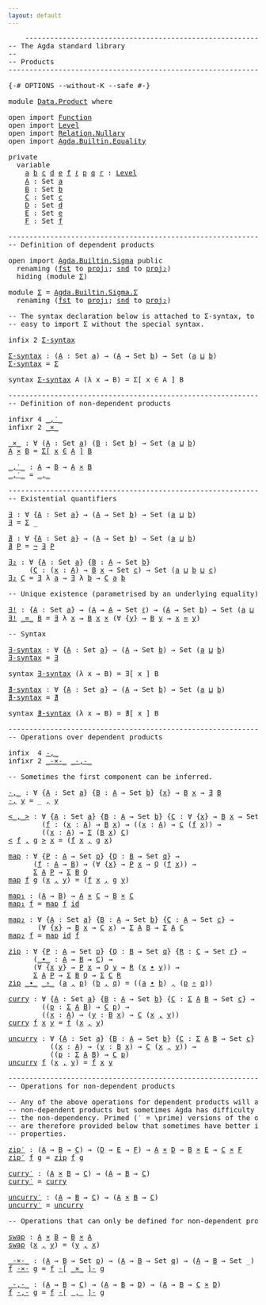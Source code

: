 ```yaml
---
layout: default
---
```


<pre class="Agda">
    <a id="1" class="Comment">------------------------------------------------------------------------</a>
<a id="74" class="Comment">-- The Agda standard library</a>
<a id="103" class="Comment">--</a>
<a id="106" class="Comment">-- Products</a>
<a id="118" class="Comment">------------------------------------------------------------------------</a>

<a id="192" class="Symbol">{-#</a> <a id="196" class="Keyword">OPTIONS</a> <a id="204" class="Pragma">--without-K</a> <a id="216" class="Pragma">--safe</a> <a id="223" class="Symbol">#-}</a>

<a id="228" class="Keyword">module</a> <a id="235" href="Data.Product.html" class="Module">Data.Product</a> <a id="248" class="Keyword">where</a>

<a id="255" class="Keyword">open</a> <a id="260" class="Keyword">import</a> <a id="267" href="Function.html" class="Module">Function</a>
<a id="276" class="Keyword">open</a> <a id="281" class="Keyword">import</a> <a id="288" href="Level.html" class="Module">Level</a>
<a id="294" class="Keyword">open</a> <a id="299" class="Keyword">import</a> <a id="306" href="Relation.Nullary.html" class="Module">Relation.Nullary</a>
<a id="323" class="Keyword">open</a> <a id="328" class="Keyword">import</a> <a id="335" href="Agda.Builtin.Equality.html" class="Module">Agda.Builtin.Equality</a>

<a id="358" class="Keyword">private</a>
  <a id="368" class="Keyword">variable</a>
    <a id="381" href="Data.Product.html#381" class="Generalizable">a</a> <a id="383" href="Data.Product.html#383" class="Generalizable">b</a> <a id="385" href="Data.Product.html#385" class="Generalizable">c</a> <a id="387" href="Data.Product.html#387" class="Generalizable">d</a> <a id="389" href="Data.Product.html#389" class="Generalizable">e</a> <a id="391" href="Data.Product.html#391" class="Generalizable">f</a> <a id="393" href="Data.Product.html#393" class="Generalizable">ℓ</a> <a id="395" href="Data.Product.html#395" class="Generalizable">p</a> <a id="397" href="Data.Product.html#397" class="Generalizable">q</a> <a id="399" href="Data.Product.html#399" class="Generalizable">r</a> <a id="401" class="Symbol">:</a> <a id="403" href="Agda.Primitive.html#423" class="Postulate">Level</a>
    <a id="413" href="Data.Product.html#413" class="Generalizable">A</a> <a id="415" class="Symbol">:</a> <a id="417" class="PrimitiveType">Set</a> <a id="421" href="Data.Product.html#381" class="Generalizable">a</a>
    <a id="427" href="Data.Product.html#427" class="Generalizable">B</a> <a id="429" class="Symbol">:</a> <a id="431" class="PrimitiveType">Set</a> <a id="435" href="Data.Product.html#383" class="Generalizable">b</a>
    <a id="441" href="Data.Product.html#441" class="Generalizable">C</a> <a id="443" class="Symbol">:</a> <a id="445" class="PrimitiveType">Set</a> <a id="449" href="Data.Product.html#385" class="Generalizable">c</a>
    <a id="455" href="Data.Product.html#455" class="Generalizable">D</a> <a id="457" class="Symbol">:</a> <a id="459" class="PrimitiveType">Set</a> <a id="463" href="Data.Product.html#387" class="Generalizable">d</a>
    <a id="469" href="Data.Product.html#469" class="Generalizable">E</a> <a id="471" class="Symbol">:</a> <a id="473" class="PrimitiveType">Set</a> <a id="477" href="Data.Product.html#389" class="Generalizable">e</a>
    <a id="483" href="Data.Product.html#483" class="Generalizable">F</a> <a id="485" class="Symbol">:</a> <a id="487" class="PrimitiveType">Set</a> <a id="491" href="Data.Product.html#391" class="Generalizable">f</a>

<a id="494" class="Comment">------------------------------------------------------------------------</a>
<a id="567" class="Comment">-- Definition of dependent products</a>

<a id="604" class="Keyword">open</a> <a id="609" class="Keyword">import</a> <a id="616" href="Agda.Builtin.Sigma.html" class="Module">Agda.Builtin.Sigma</a> <a id="635" class="Keyword">public</a>
  <a id="644" class="Keyword">renaming</a> <a id="653" class="Symbol">(</a><a id="654" href="Agda.Builtin.Sigma.html#252" class="Field">fst</a> <a id="658" class="Symbol">to</a> <a id="Sigma.Σ.fst"></a><a id="661" href="Data.Product.html#661" class="Field">proj₁</a><a id="666" class="Symbol">;</a> <a id="668" href="Agda.Builtin.Sigma.html#264" class="Field">snd</a> <a id="672" class="Symbol">to</a> <a id="Sigma.Σ.snd"></a><a id="675" href="Data.Product.html#675" class="Field">proj₂</a><a id="680" class="Symbol">)</a>
  <a id="684" class="Keyword">hiding</a> <a id="691" class="Symbol">(</a><a id="692" class="Keyword">module</a> <a id="699" href="Agda.Builtin.Sigma.html#166" class="Module">Σ</a><a id="700" class="Symbol">)</a>

<a id="703" class="Keyword">module</a> <a id="Σ"></a><a id="710" href="Data.Product.html#710" class="Module">Σ</a> <a id="712" class="Symbol">=</a> <a id="714" href="Agda.Builtin.Sigma.html#166" class="Module">Agda.Builtin.Sigma.Σ</a>
  <a id="737" class="Keyword">renaming</a> <a id="746" class="Symbol">(</a><a id="747" href="Agda.Builtin.Sigma.html#252" class="Field">fst</a> <a id="751" class="Symbol">to</a> <a id="Sigma.Σ.fst"></a><a id="754" href="Data.Product.html#754" class="Field">proj₁</a><a id="759" class="Symbol">;</a> <a id="761" href="Agda.Builtin.Sigma.html#264" class="Field">snd</a> <a id="765" class="Symbol">to</a> <a id="Sigma.Σ.snd"></a><a id="768" href="Data.Product.html#768" class="Field">proj₂</a><a id="773" class="Symbol">)</a>

<a id="776" class="Comment">-- The syntax declaration below is attached to Σ-syntax, to make it</a>
<a id="844" class="Comment">-- easy to import Σ without the special syntax.</a>

<a id="893" class="Keyword">infix</a> <a id="899" class="Number">2</a> <a id="901" href="Data.Product.html#911" class="Function">Σ-syntax</a>

<a id="Σ-syntax"></a><a id="911" href="Data.Product.html#911" class="Function">Σ-syntax</a> <a id="920" class="Symbol">:</a> <a id="922" class="Symbol">(</a><a id="923" href="Data.Product.html#923" class="Bound">A</a> <a id="925" class="Symbol">:</a> <a id="927" class="PrimitiveType">Set</a> <a id="931" href="Data.Product.html#381" class="Generalizable">a</a><a id="932" class="Symbol">)</a> <a id="934" class="Symbol">→</a> <a id="936" class="Symbol">(</a><a id="937" href="Data.Product.html#923" class="Bound">A</a> <a id="939" class="Symbol">→</a> <a id="941" class="PrimitiveType">Set</a> <a id="945" href="Data.Product.html#383" class="Generalizable">b</a><a id="946" class="Symbol">)</a> <a id="948" class="Symbol">→</a> <a id="950" class="PrimitiveType">Set</a> <a id="954" class="Symbol">(</a><a id="955" href="Data.Product.html#381" class="Generalizable">a</a> <a id="957" href="Agda.Primitive.html#636" class="Primitive Operator">⊔</a> <a id="959" href="Data.Product.html#383" class="Generalizable">b</a><a id="960" class="Symbol">)</a>
<a id="962" href="Data.Product.html#911" class="Function">Σ-syntax</a> <a id="971" class="Symbol">=</a> <a id="973" href="Agda.Builtin.Sigma.html#166" class="Record">Σ</a>

<a id="976" class="Keyword">syntax</a> <a id="983" href="Data.Product.html#911" class="Function">Σ-syntax</a> <a id="992" class="Bound">A</a> <a id="994" class="Symbol">(λ</a> <a id="997" class="Bound">x</a> <a id="999" class="Symbol">→</a> <a id="1001" class="Bound">B</a><a id="1002" class="Symbol">)</a> <a id="1004" class="Symbol">=</a> <a id="1006" class="Function">Σ[</a> <a id="1009" class="Bound">x</a> <a id="1011" class="Function">∈</a> <a id="1013" class="Bound">A</a> <a id="1015" class="Function">]</a> <a id="1017" class="Bound">B</a>

<a id="1020" class="Comment">------------------------------------------------------------------------</a>
<a id="1093" class="Comment">-- Definition of non-dependent products</a>

<a id="1134" class="Keyword">infixr</a> <a id="1141" class="Number">4</a> <a id="1143" href="Data.Product.html#1230" class="Function Operator">_,′_</a>
<a id="1148" class="Keyword">infixr</a> <a id="1155" class="Number">2</a> <a id="1157" href="Data.Product.html#1162" class="Function Operator">_×_</a>

<a id="_×_"></a><a id="1162" href="Data.Product.html#1162" class="Function Operator">_×_</a> <a id="1166" class="Symbol">:</a> <a id="1168" class="Symbol">∀</a> <a id="1170" class="Symbol">(</a><a id="1171" href="Data.Product.html#1171" class="Bound">A</a> <a id="1173" class="Symbol">:</a> <a id="1175" class="PrimitiveType">Set</a> <a id="1179" href="Data.Product.html#381" class="Generalizable">a</a><a id="1180" class="Symbol">)</a> <a id="1182" class="Symbol">(</a><a id="1183" href="Data.Product.html#1183" class="Bound">B</a> <a id="1185" class="Symbol">:</a> <a id="1187" class="PrimitiveType">Set</a> <a id="1191" href="Data.Product.html#383" class="Generalizable">b</a><a id="1192" class="Symbol">)</a> <a id="1194" class="Symbol">→</a> <a id="1196" class="PrimitiveType">Set</a> <a id="1200" class="Symbol">(</a><a id="1201" href="Data.Product.html#381" class="Generalizable">a</a> <a id="1203" href="Agda.Primitive.html#636" class="Primitive Operator">⊔</a> <a id="1205" href="Data.Product.html#383" class="Generalizable">b</a><a id="1206" class="Symbol">)</a>
<a id="1208" href="Data.Product.html#1208" class="Bound">A</a> <a id="1210" href="Data.Product.html#1162" class="Function Operator">×</a> <a id="1212" href="Data.Product.html#1212" class="Bound">B</a> <a id="1214" class="Symbol">=</a> <a id="1216" href="Data.Product.html#911" class="Function">Σ[</a> <a id="1219" href="Data.Product.html#1219" class="Bound">x</a> <a id="1221" href="Data.Product.html#911" class="Function">∈</a> <a id="1223" href="Data.Product.html#1208" class="Bound">A</a> <a id="1225" href="Data.Product.html#911" class="Function">]</a> <a id="1227" href="Data.Product.html#1212" class="Bound">B</a>

<a id="_,′_"></a><a id="1230" href="Data.Product.html#1230" class="Function Operator">_,′_</a> <a id="1235" class="Symbol">:</a> <a id="1237" href="Data.Product.html#413" class="Generalizable">A</a> <a id="1239" class="Symbol">→</a> <a id="1241" href="Data.Product.html#427" class="Generalizable">B</a> <a id="1243" class="Symbol">→</a> <a id="1245" href="Data.Product.html#413" class="Generalizable">A</a> <a id="1247" href="Data.Product.html#1162" class="Function Operator">×</a> <a id="1249" href="Data.Product.html#427" class="Generalizable">B</a>
<a id="1251" href="Data.Product.html#1230" class="Function Operator">_,′_</a> <a id="1256" class="Symbol">=</a> <a id="1258" href="Agda.Builtin.Sigma.html#236" class="InductiveConstructor Operator">_,_</a>

<a id="1263" class="Comment">------------------------------------------------------------------------</a>
<a id="1336" class="Comment">-- Existential quantifiers</a>

<a id="∃"></a><a id="1364" href="Data.Product.html#1364" class="Function">∃</a> <a id="1366" class="Symbol">:</a> <a id="1368" class="Symbol">∀</a> <a id="1370" class="Symbol">{</a><a id="1371" href="Data.Product.html#1371" class="Bound">A</a> <a id="1373" class="Symbol">:</a> <a id="1375" class="PrimitiveType">Set</a> <a id="1379" href="Data.Product.html#381" class="Generalizable">a</a><a id="1380" class="Symbol">}</a> <a id="1382" class="Symbol">→</a> <a id="1384" class="Symbol">(</a><a id="1385" href="Data.Product.html#1371" class="Bound">A</a> <a id="1387" class="Symbol">→</a> <a id="1389" class="PrimitiveType">Set</a> <a id="1393" href="Data.Product.html#383" class="Generalizable">b</a><a id="1394" class="Symbol">)</a> <a id="1396" class="Symbol">→</a> <a id="1398" class="PrimitiveType">Set</a> <a id="1402" class="Symbol">(</a><a id="1403" href="Data.Product.html#381" class="Generalizable">a</a> <a id="1405" href="Agda.Primitive.html#636" class="Primitive Operator">⊔</a> <a id="1407" href="Data.Product.html#383" class="Generalizable">b</a><a id="1408" class="Symbol">)</a>
<a id="1410" href="Data.Product.html#1364" class="Function">∃</a> <a id="1412" class="Symbol">=</a> <a id="1414" href="Agda.Builtin.Sigma.html#166" class="Record">Σ</a> <a id="1416" class="Symbol">_</a>

<a id="∄"></a><a id="1419" href="Data.Product.html#1419" class="Function">∄</a> <a id="1421" class="Symbol">:</a> <a id="1423" class="Symbol">∀</a> <a id="1425" class="Symbol">{</a><a id="1426" href="Data.Product.html#1426" class="Bound">A</a> <a id="1428" class="Symbol">:</a> <a id="1430" class="PrimitiveType">Set</a> <a id="1434" href="Data.Product.html#381" class="Generalizable">a</a><a id="1435" class="Symbol">}</a> <a id="1437" class="Symbol">→</a> <a id="1439" class="Symbol">(</a><a id="1440" href="Data.Product.html#1426" class="Bound">A</a> <a id="1442" class="Symbol">→</a> <a id="1444" class="PrimitiveType">Set</a> <a id="1448" href="Data.Product.html#383" class="Generalizable">b</a><a id="1449" class="Symbol">)</a> <a id="1451" class="Symbol">→</a> <a id="1453" class="PrimitiveType">Set</a> <a id="1457" class="Symbol">(</a><a id="1458" href="Data.Product.html#381" class="Generalizable">a</a> <a id="1460" href="Agda.Primitive.html#636" class="Primitive Operator">⊔</a> <a id="1462" href="Data.Product.html#383" class="Generalizable">b</a><a id="1463" class="Symbol">)</a>
<a id="1465" href="Data.Product.html#1419" class="Function">∄</a> <a id="1467" href="Data.Product.html#1467" class="Bound">P</a> <a id="1469" class="Symbol">=</a> <a id="1471" href="Relation.Nullary.html#535" class="Function Operator">¬</a> <a id="1473" href="Data.Product.html#1364" class="Function">∃</a> <a id="1475" href="Data.Product.html#1467" class="Bound">P</a>

<a id="∃₂"></a><a id="1478" href="Data.Product.html#1478" class="Function">∃₂</a> <a id="1481" class="Symbol">:</a> <a id="1483" class="Symbol">∀</a> <a id="1485" class="Symbol">{</a><a id="1486" href="Data.Product.html#1486" class="Bound">A</a> <a id="1488" class="Symbol">:</a> <a id="1490" class="PrimitiveType">Set</a> <a id="1494" href="Data.Product.html#381" class="Generalizable">a</a><a id="1495" class="Symbol">}</a> <a id="1497" class="Symbol">{</a><a id="1498" href="Data.Product.html#1498" class="Bound">B</a> <a id="1500" class="Symbol">:</a> <a id="1502" href="Data.Product.html#1486" class="Bound">A</a> <a id="1504" class="Symbol">→</a> <a id="1506" class="PrimitiveType">Set</a> <a id="1510" href="Data.Product.html#383" class="Generalizable">b</a><a id="1511" class="Symbol">}</a>
     <a id="1518" class="Symbol">(</a><a id="1519" href="Data.Product.html#1519" class="Bound">C</a> <a id="1521" class="Symbol">:</a> <a id="1523" class="Symbol">(</a><a id="1524" href="Data.Product.html#1524" class="Bound">x</a> <a id="1526" class="Symbol">:</a> <a id="1528" href="Data.Product.html#1486" class="Bound">A</a><a id="1529" class="Symbol">)</a> <a id="1531" class="Symbol">→</a> <a id="1533" href="Data.Product.html#1498" class="Bound">B</a> <a id="1535" href="Data.Product.html#1524" class="Bound">x</a> <a id="1537" class="Symbol">→</a> <a id="1539" class="PrimitiveType">Set</a> <a id="1543" href="Data.Product.html#385" class="Generalizable">c</a><a id="1544" class="Symbol">)</a> <a id="1546" class="Symbol">→</a> <a id="1548" class="PrimitiveType">Set</a> <a id="1552" class="Symbol">(</a><a id="1553" href="Data.Product.html#381" class="Generalizable">a</a> <a id="1555" href="Agda.Primitive.html#636" class="Primitive Operator">⊔</a> <a id="1557" href="Data.Product.html#383" class="Generalizable">b</a> <a id="1559" href="Agda.Primitive.html#636" class="Primitive Operator">⊔</a> <a id="1561" href="Data.Product.html#385" class="Generalizable">c</a><a id="1562" class="Symbol">)</a>
<a id="1564" href="Data.Product.html#1478" class="Function">∃₂</a> <a id="1567" href="Data.Product.html#1567" class="Bound">C</a> <a id="1569" class="Symbol">=</a> <a id="1571" href="Data.Product.html#1364" class="Function">∃</a> <a id="1573" class="Symbol">λ</a> <a id="1575" href="Data.Product.html#1575" class="Bound">a</a> <a id="1577" class="Symbol">→</a> <a id="1579" href="Data.Product.html#1364" class="Function">∃</a> <a id="1581" class="Symbol">λ</a> <a id="1583" href="Data.Product.html#1583" class="Bound">b</a> <a id="1585" class="Symbol">→</a> <a id="1587" href="Data.Product.html#1567" class="Bound">C</a> <a id="1589" href="Data.Product.html#1575" class="Bound">a</a> <a id="1591" href="Data.Product.html#1583" class="Bound">b</a>

<a id="1594" class="Comment">-- Unique existence (parametrised by an underlying equality).</a>

<a id="∃!"></a><a id="1657" href="Data.Product.html#1657" class="Function">∃!</a> <a id="1660" class="Symbol">:</a> <a id="1662" class="Symbol">{</a><a id="1663" href="Data.Product.html#1663" class="Bound">A</a> <a id="1665" class="Symbol">:</a> <a id="1667" class="PrimitiveType">Set</a> <a id="1671" href="Data.Product.html#381" class="Generalizable">a</a><a id="1672" class="Symbol">}</a> <a id="1674" class="Symbol">→</a> <a id="1676" class="Symbol">(</a><a id="1677" href="Data.Product.html#1663" class="Bound">A</a> <a id="1679" class="Symbol">→</a> <a id="1681" href="Data.Product.html#1663" class="Bound">A</a> <a id="1683" class="Symbol">→</a> <a id="1685" class="PrimitiveType">Set</a> <a id="1689" href="Data.Product.html#393" class="Generalizable">ℓ</a><a id="1690" class="Symbol">)</a> <a id="1692" class="Symbol">→</a> <a id="1694" class="Symbol">(</a><a id="1695" href="Data.Product.html#1663" class="Bound">A</a> <a id="1697" class="Symbol">→</a> <a id="1699" class="PrimitiveType">Set</a> <a id="1703" href="Data.Product.html#383" class="Generalizable">b</a><a id="1704" class="Symbol">)</a> <a id="1706" class="Symbol">→</a> <a id="1708" class="PrimitiveType">Set</a> <a id="1712" class="Symbol">(</a><a id="1713" href="Data.Product.html#381" class="Generalizable">a</a> <a id="1715" href="Agda.Primitive.html#636" class="Primitive Operator">⊔</a> <a id="1717" href="Data.Product.html#383" class="Generalizable">b</a> <a id="1719" href="Agda.Primitive.html#636" class="Primitive Operator">⊔</a> <a id="1721" href="Data.Product.html#393" class="Generalizable">ℓ</a><a id="1722" class="Symbol">)</a>
<a id="1724" href="Data.Product.html#1657" class="Function">∃!</a> <a id="1727" href="Data.Product.html#1727" class="Bound Operator">_≈_</a> <a id="1731" href="Data.Product.html#1731" class="Bound">B</a> <a id="1733" class="Symbol">=</a> <a id="1735" href="Data.Product.html#1364" class="Function">∃</a> <a id="1737" class="Symbol">λ</a> <a id="1739" href="Data.Product.html#1739" class="Bound">x</a> <a id="1741" class="Symbol">→</a> <a id="1743" href="Data.Product.html#1731" class="Bound">B</a> <a id="1745" href="Data.Product.html#1739" class="Bound">x</a> <a id="1747" href="Data.Product.html#1162" class="Function Operator">×</a> <a id="1749" class="Symbol">(∀</a> <a id="1752" class="Symbol">{</a><a id="1753" href="Data.Product.html#1753" class="Bound">y</a><a id="1754" class="Symbol">}</a> <a id="1756" class="Symbol">→</a> <a id="1758" href="Data.Product.html#1731" class="Bound">B</a> <a id="1760" href="Data.Product.html#1753" class="Bound">y</a> <a id="1762" class="Symbol">→</a> <a id="1764" href="Data.Product.html#1739" class="Bound">x</a> <a id="1766" href="Data.Product.html#1727" class="Bound Operator">≈</a> <a id="1768" href="Data.Product.html#1753" class="Bound">y</a><a id="1769" class="Symbol">)</a>

<a id="1772" class="Comment">-- Syntax</a>

<a id="∃-syntax"></a><a id="1783" href="Data.Product.html#1783" class="Function">∃-syntax</a> <a id="1792" class="Symbol">:</a> <a id="1794" class="Symbol">∀</a> <a id="1796" class="Symbol">{</a><a id="1797" href="Data.Product.html#1797" class="Bound">A</a> <a id="1799" class="Symbol">:</a> <a id="1801" class="PrimitiveType">Set</a> <a id="1805" href="Data.Product.html#381" class="Generalizable">a</a><a id="1806" class="Symbol">}</a> <a id="1808" class="Symbol">→</a> <a id="1810" class="Symbol">(</a><a id="1811" href="Data.Product.html#1797" class="Bound">A</a> <a id="1813" class="Symbol">→</a> <a id="1815" class="PrimitiveType">Set</a> <a id="1819" href="Data.Product.html#383" class="Generalizable">b</a><a id="1820" class="Symbol">)</a> <a id="1822" class="Symbol">→</a> <a id="1824" class="PrimitiveType">Set</a> <a id="1828" class="Symbol">(</a><a id="1829" href="Data.Product.html#381" class="Generalizable">a</a> <a id="1831" href="Agda.Primitive.html#636" class="Primitive Operator">⊔</a> <a id="1833" href="Data.Product.html#383" class="Generalizable">b</a><a id="1834" class="Symbol">)</a>
<a id="1836" href="Data.Product.html#1783" class="Function">∃-syntax</a> <a id="1845" class="Symbol">=</a> <a id="1847" href="Data.Product.html#1364" class="Function">∃</a>

<a id="1850" class="Keyword">syntax</a> <a id="1857" href="Data.Product.html#1783" class="Function">∃-syntax</a> <a id="1866" class="Symbol">(λ</a> <a id="1869" class="Bound">x</a> <a id="1871" class="Symbol">→</a> <a id="1873" class="Bound">B</a><a id="1874" class="Symbol">)</a> <a id="1876" class="Symbol">=</a> <a id="1878" class="Function">∃[</a> <a id="1881" class="Bound">x</a> <a id="1883" class="Function">]</a> <a id="1885" class="Bound">B</a>

<a id="∄-syntax"></a><a id="1888" href="Data.Product.html#1888" class="Function">∄-syntax</a> <a id="1897" class="Symbol">:</a> <a id="1899" class="Symbol">∀</a> <a id="1901" class="Symbol">{</a><a id="1902" href="Data.Product.html#1902" class="Bound">A</a> <a id="1904" class="Symbol">:</a> <a id="1906" class="PrimitiveType">Set</a> <a id="1910" href="Data.Product.html#381" class="Generalizable">a</a><a id="1911" class="Symbol">}</a> <a id="1913" class="Symbol">→</a> <a id="1915" class="Symbol">(</a><a id="1916" href="Data.Product.html#1902" class="Bound">A</a> <a id="1918" class="Symbol">→</a> <a id="1920" class="PrimitiveType">Set</a> <a id="1924" href="Data.Product.html#383" class="Generalizable">b</a><a id="1925" class="Symbol">)</a> <a id="1927" class="Symbol">→</a> <a id="1929" class="PrimitiveType">Set</a> <a id="1933" class="Symbol">(</a><a id="1934" href="Data.Product.html#381" class="Generalizable">a</a> <a id="1936" href="Agda.Primitive.html#636" class="Primitive Operator">⊔</a> <a id="1938" href="Data.Product.html#383" class="Generalizable">b</a><a id="1939" class="Symbol">)</a>
<a id="1941" href="Data.Product.html#1888" class="Function">∄-syntax</a> <a id="1950" class="Symbol">=</a> <a id="1952" href="Data.Product.html#1419" class="Function">∄</a>

<a id="1955" class="Keyword">syntax</a> <a id="1962" href="Data.Product.html#1888" class="Function">∄-syntax</a> <a id="1971" class="Symbol">(λ</a> <a id="1974" class="Bound">x</a> <a id="1976" class="Symbol">→</a> <a id="1978" class="Bound">B</a><a id="1979" class="Symbol">)</a> <a id="1981" class="Symbol">=</a> <a id="1983" class="Function">∄[</a> <a id="1986" class="Bound">x</a> <a id="1988" class="Function">]</a> <a id="1990" class="Bound">B</a>

<a id="1993" class="Comment">------------------------------------------------------------------------</a>
<a id="2066" class="Comment">-- Operations over dependent products</a>

<a id="2105" class="Keyword">infix</a>  <a id="2112" class="Number">4</a> <a id="2114" href="Data.Product.html#2191" class="Function Operator">-,_</a>
<a id="2118" class="Keyword">infixr</a> <a id="2125" class="Number">2</a> <a id="2127" href="Data.Product.html#3973" class="Function Operator">_-×-_</a> <a id="2133" href="Data.Product.html#4058" class="Function Operator">_-,-_</a>

<a id="2140" class="Comment">-- Sometimes the first component can be inferred.</a>

<a id="-,_"></a><a id="2191" href="Data.Product.html#2191" class="Function Operator">-,_</a> <a id="2195" class="Symbol">:</a> <a id="2197" class="Symbol">∀</a> <a id="2199" class="Symbol">{</a><a id="2200" href="Data.Product.html#2200" class="Bound">A</a> <a id="2202" class="Symbol">:</a> <a id="2204" class="PrimitiveType">Set</a> <a id="2208" href="Data.Product.html#381" class="Generalizable">a</a><a id="2209" class="Symbol">}</a> <a id="2211" class="Symbol">{</a><a id="2212" href="Data.Product.html#2212" class="Bound">B</a> <a id="2214" class="Symbol">:</a> <a id="2216" href="Data.Product.html#2200" class="Bound">A</a> <a id="2218" class="Symbol">→</a> <a id="2220" class="PrimitiveType">Set</a> <a id="2224" href="Data.Product.html#383" class="Generalizable">b</a><a id="2225" class="Symbol">}</a> <a id="2227" class="Symbol">{</a><a id="2228" href="Data.Product.html#2228" class="Bound">x</a><a id="2229" class="Symbol">}</a> <a id="2231" class="Symbol">→</a> <a id="2233" href="Data.Product.html#2212" class="Bound">B</a> <a id="2235" href="Data.Product.html#2228" class="Bound">x</a> <a id="2237" class="Symbol">→</a> <a id="2239" href="Data.Product.html#1364" class="Function">∃</a> <a id="2241" href="Data.Product.html#2212" class="Bound">B</a>
<a id="2243" href="Data.Product.html#2191" class="Function Operator">-,</a> <a id="2246" href="Data.Product.html#2246" class="Bound">y</a> <a id="2248" class="Symbol">=</a> <a id="2250" class="Symbol">_</a> <a id="2252" href="Agda.Builtin.Sigma.html#236" class="InductiveConstructor Operator">,</a> <a id="2254" href="Data.Product.html#2246" class="Bound">y</a>

<a id="&lt;_,_&gt;"></a><a id="2257" href="Data.Product.html#2257" class="Function Operator">&lt;_,_&gt;</a> <a id="2263" class="Symbol">:</a> <a id="2265" class="Symbol">∀</a> <a id="2267" class="Symbol">{</a><a id="2268" href="Data.Product.html#2268" class="Bound">A</a> <a id="2270" class="Symbol">:</a> <a id="2272" class="PrimitiveType">Set</a> <a id="2276" href="Data.Product.html#381" class="Generalizable">a</a><a id="2277" class="Symbol">}</a> <a id="2279" class="Symbol">{</a><a id="2280" href="Data.Product.html#2280" class="Bound">B</a> <a id="2282" class="Symbol">:</a> <a id="2284" href="Data.Product.html#2268" class="Bound">A</a> <a id="2286" class="Symbol">→</a> <a id="2288" class="PrimitiveType">Set</a> <a id="2292" href="Data.Product.html#383" class="Generalizable">b</a><a id="2293" class="Symbol">}</a> <a id="2295" class="Symbol">{</a><a id="2296" href="Data.Product.html#2296" class="Bound">C</a> <a id="2298" class="Symbol">:</a> <a id="2300" class="Symbol">∀</a> <a id="2302" class="Symbol">{</a><a id="2303" href="Data.Product.html#2303" class="Bound">x</a><a id="2304" class="Symbol">}</a> <a id="2306" class="Symbol">→</a> <a id="2308" href="Data.Product.html#2280" class="Bound">B</a> <a id="2310" href="Data.Product.html#2303" class="Bound">x</a> <a id="2312" class="Symbol">→</a> <a id="2314" class="PrimitiveType">Set</a> <a id="2318" href="Data.Product.html#385" class="Generalizable">c</a><a id="2319" class="Symbol">}</a>
        <a id="2329" class="Symbol">(</a><a id="2330" href="Data.Product.html#2330" class="Bound">f</a> <a id="2332" class="Symbol">:</a> <a id="2334" class="Symbol">(</a><a id="2335" href="Data.Product.html#2335" class="Bound">x</a> <a id="2337" class="Symbol">:</a> <a id="2339" href="Data.Product.html#2268" class="Bound">A</a><a id="2340" class="Symbol">)</a> <a id="2342" class="Symbol">→</a> <a id="2344" href="Data.Product.html#2280" class="Bound">B</a> <a id="2346" href="Data.Product.html#2335" class="Bound">x</a><a id="2347" class="Symbol">)</a> <a id="2349" class="Symbol">→</a> <a id="2351" class="Symbol">((</a><a id="2353" href="Data.Product.html#2353" class="Bound">x</a> <a id="2355" class="Symbol">:</a> <a id="2357" href="Data.Product.html#2268" class="Bound">A</a><a id="2358" class="Symbol">)</a> <a id="2360" class="Symbol">→</a> <a id="2362" href="Data.Product.html#2296" class="Bound">C</a> <a id="2364" class="Symbol">(</a><a id="2365" href="Data.Product.html#2330" class="Bound">f</a> <a id="2367" href="Data.Product.html#2353" class="Bound">x</a><a id="2368" class="Symbol">))</a> <a id="2371" class="Symbol">→</a>
        <a id="2381" class="Symbol">((</a><a id="2383" href="Data.Product.html#2383" class="Bound">x</a> <a id="2385" class="Symbol">:</a> <a id="2387" href="Data.Product.html#2268" class="Bound">A</a><a id="2388" class="Symbol">)</a> <a id="2390" class="Symbol">→</a> <a id="2392" href="Agda.Builtin.Sigma.html#166" class="Record">Σ</a> <a id="2394" class="Symbol">(</a><a id="2395" href="Data.Product.html#2280" class="Bound">B</a> <a id="2397" href="Data.Product.html#2383" class="Bound">x</a><a id="2398" class="Symbol">)</a> <a id="2400" href="Data.Product.html#2296" class="Bound">C</a><a id="2401" class="Symbol">)</a>
<a id="2403" href="Data.Product.html#2257" class="Function Operator">&lt;</a> <a id="2405" href="Data.Product.html#2405" class="Bound">f</a> <a id="2407" href="Data.Product.html#2257" class="Function Operator">,</a> <a id="2409" href="Data.Product.html#2409" class="Bound">g</a> <a id="2411" href="Data.Product.html#2257" class="Function Operator">&gt;</a> <a id="2413" href="Data.Product.html#2413" class="Bound">x</a> <a id="2415" class="Symbol">=</a> <a id="2417" class="Symbol">(</a><a id="2418" href="Data.Product.html#2405" class="Bound">f</a> <a id="2420" href="Data.Product.html#2413" class="Bound">x</a> <a id="2422" href="Agda.Builtin.Sigma.html#236" class="InductiveConstructor Operator">,</a> <a id="2424" href="Data.Product.html#2409" class="Bound">g</a> <a id="2426" href="Data.Product.html#2413" class="Bound">x</a><a id="2427" class="Symbol">)</a>

<a id="map"></a><a id="2430" href="Data.Product.html#2430" class="Function">map</a> <a id="2434" class="Symbol">:</a> <a id="2436" class="Symbol">∀</a> <a id="2438" class="Symbol">{</a><a id="2439" href="Data.Product.html#2439" class="Bound">P</a> <a id="2441" class="Symbol">:</a> <a id="2443" href="Data.Product.html#413" class="Generalizable">A</a> <a id="2445" class="Symbol">→</a> <a id="2447" class="PrimitiveType">Set</a> <a id="2451" href="Data.Product.html#395" class="Generalizable">p</a><a id="2452" class="Symbol">}</a> <a id="2454" class="Symbol">{</a><a id="2455" href="Data.Product.html#2455" class="Bound">Q</a> <a id="2457" class="Symbol">:</a> <a id="2459" href="Data.Product.html#427" class="Generalizable">B</a> <a id="2461" class="Symbol">→</a> <a id="2463" class="PrimitiveType">Set</a> <a id="2467" href="Data.Product.html#397" class="Generalizable">q</a><a id="2468" class="Symbol">}</a> <a id="2470" class="Symbol">→</a>
      <a id="2478" class="Symbol">(</a><a id="2479" href="Data.Product.html#2479" class="Bound">f</a> <a id="2481" class="Symbol">:</a> <a id="2483" href="Data.Product.html#413" class="Generalizable">A</a> <a id="2485" class="Symbol">→</a> <a id="2487" href="Data.Product.html#427" class="Generalizable">B</a><a id="2488" class="Symbol">)</a> <a id="2490" class="Symbol">→</a> <a id="2492" class="Symbol">(∀</a> <a id="2495" class="Symbol">{</a><a id="2496" href="Data.Product.html#2496" class="Bound">x</a><a id="2497" class="Symbol">}</a> <a id="2499" class="Symbol">→</a> <a id="2501" href="Data.Product.html#2439" class="Bound">P</a> <a id="2503" href="Data.Product.html#2496" class="Bound">x</a> <a id="2505" class="Symbol">→</a> <a id="2507" href="Data.Product.html#2455" class="Bound">Q</a> <a id="2509" class="Symbol">(</a><a id="2510" href="Data.Product.html#2479" class="Bound">f</a> <a id="2512" href="Data.Product.html#2496" class="Bound">x</a><a id="2513" class="Symbol">))</a> <a id="2516" class="Symbol">→</a>
      <a id="2524" href="Agda.Builtin.Sigma.html#166" class="Record">Σ</a> <a id="2526" href="Data.Product.html#413" class="Generalizable">A</a> <a id="2528" href="Data.Product.html#2439" class="Bound">P</a> <a id="2530" class="Symbol">→</a> <a id="2532" href="Agda.Builtin.Sigma.html#166" class="Record">Σ</a> <a id="2534" href="Data.Product.html#427" class="Generalizable">B</a> <a id="2536" href="Data.Product.html#2455" class="Bound">Q</a>
<a id="2538" href="Data.Product.html#2430" class="Function">map</a> <a id="2542" href="Data.Product.html#2542" class="Bound">f</a> <a id="2544" href="Data.Product.html#2544" class="Bound">g</a> <a id="2546" class="Symbol">(</a><a id="2547" href="Data.Product.html#2547" class="Bound">x</a> <a id="2549" href="Agda.Builtin.Sigma.html#236" class="InductiveConstructor Operator">,</a> <a id="2551" href="Data.Product.html#2551" class="Bound">y</a><a id="2552" class="Symbol">)</a> <a id="2554" class="Symbol">=</a> <a id="2556" class="Symbol">(</a><a id="2557" href="Data.Product.html#2542" class="Bound">f</a> <a id="2559" href="Data.Product.html#2547" class="Bound">x</a> <a id="2561" href="Agda.Builtin.Sigma.html#236" class="InductiveConstructor Operator">,</a> <a id="2563" href="Data.Product.html#2544" class="Bound">g</a> <a id="2565" href="Data.Product.html#2551" class="Bound">y</a><a id="2566" class="Symbol">)</a>

<a id="map₁"></a><a id="2569" href="Data.Product.html#2569" class="Function">map₁</a> <a id="2574" class="Symbol">:</a> <a id="2576" class="Symbol">(</a><a id="2577" href="Data.Product.html#413" class="Generalizable">A</a> <a id="2579" class="Symbol">→</a> <a id="2581" href="Data.Product.html#427" class="Generalizable">B</a><a id="2582" class="Symbol">)</a> <a id="2584" class="Symbol">→</a> <a id="2586" href="Data.Product.html#413" class="Generalizable">A</a> <a id="2588" href="Data.Product.html#1162" class="Function Operator">×</a> <a id="2590" href="Data.Product.html#441" class="Generalizable">C</a> <a id="2592" class="Symbol">→</a> <a id="2594" href="Data.Product.html#427" class="Generalizable">B</a> <a id="2596" href="Data.Product.html#1162" class="Function Operator">×</a> <a id="2598" href="Data.Product.html#441" class="Generalizable">C</a>
<a id="2600" href="Data.Product.html#2569" class="Function">map₁</a> <a id="2605" href="Data.Product.html#2605" class="Bound">f</a> <a id="2607" class="Symbol">=</a> <a id="2609" href="Data.Product.html#2430" class="Function">map</a> <a id="2613" href="Data.Product.html#2605" class="Bound">f</a> <a id="2615" href="Function.html#708" class="Function">id</a>

<a id="map₂"></a><a id="2619" href="Data.Product.html#2619" class="Function">map₂</a> <a id="2624" class="Symbol">:</a> <a id="2626" class="Symbol">∀</a> <a id="2628" class="Symbol">{</a><a id="2629" href="Data.Product.html#2629" class="Bound">A</a> <a id="2631" class="Symbol">:</a> <a id="2633" class="PrimitiveType">Set</a> <a id="2637" href="Data.Product.html#381" class="Generalizable">a</a><a id="2638" class="Symbol">}</a> <a id="2640" class="Symbol">{</a><a id="2641" href="Data.Product.html#2641" class="Bound">B</a> <a id="2643" class="Symbol">:</a> <a id="2645" href="Data.Product.html#2629" class="Bound">A</a> <a id="2647" class="Symbol">→</a> <a id="2649" class="PrimitiveType">Set</a> <a id="2653" href="Data.Product.html#383" class="Generalizable">b</a><a id="2654" class="Symbol">}</a> <a id="2656" class="Symbol">{</a><a id="2657" href="Data.Product.html#2657" class="Bound">C</a> <a id="2659" class="Symbol">:</a> <a id="2661" href="Data.Product.html#2629" class="Bound">A</a> <a id="2663" class="Symbol">→</a> <a id="2665" class="PrimitiveType">Set</a> <a id="2669" href="Data.Product.html#385" class="Generalizable">c</a><a id="2670" class="Symbol">}</a> <a id="2672" class="Symbol">→</a>
       <a id="2681" class="Symbol">(∀</a> <a id="2684" class="Symbol">{</a><a id="2685" href="Data.Product.html#2685" class="Bound">x</a><a id="2686" class="Symbol">}</a> <a id="2688" class="Symbol">→</a> <a id="2690" href="Data.Product.html#2641" class="Bound">B</a> <a id="2692" href="Data.Product.html#2685" class="Bound">x</a> <a id="2694" class="Symbol">→</a> <a id="2696" href="Data.Product.html#2657" class="Bound">C</a> <a id="2698" href="Data.Product.html#2685" class="Bound">x</a><a id="2699" class="Symbol">)</a> <a id="2701" class="Symbol">→</a> <a id="2703" href="Agda.Builtin.Sigma.html#166" class="Record">Σ</a> <a id="2705" href="Data.Product.html#2629" class="Bound">A</a> <a id="2707" href="Data.Product.html#2641" class="Bound">B</a> <a id="2709" class="Symbol">→</a> <a id="2711" href="Agda.Builtin.Sigma.html#166" class="Record">Σ</a> <a id="2713" href="Data.Product.html#2629" class="Bound">A</a> <a id="2715" href="Data.Product.html#2657" class="Bound">C</a>
<a id="2717" href="Data.Product.html#2619" class="Function">map₂</a> <a id="2722" href="Data.Product.html#2722" class="Bound">f</a> <a id="2724" class="Symbol">=</a> <a id="2726" href="Data.Product.html#2430" class="Function">map</a> <a id="2730" href="Function.html#708" class="Function">id</a> <a id="2733" href="Data.Product.html#2722" class="Bound">f</a>

<a id="zip"></a><a id="2736" href="Data.Product.html#2736" class="Function">zip</a> <a id="2740" class="Symbol">:</a> <a id="2742" class="Symbol">∀</a> <a id="2744" class="Symbol">{</a><a id="2745" href="Data.Product.html#2745" class="Bound">P</a> <a id="2747" class="Symbol">:</a> <a id="2749" href="Data.Product.html#413" class="Generalizable">A</a> <a id="2751" class="Symbol">→</a> <a id="2753" class="PrimitiveType">Set</a> <a id="2757" href="Data.Product.html#395" class="Generalizable">p</a><a id="2758" class="Symbol">}</a> <a id="2760" class="Symbol">{</a><a id="2761" href="Data.Product.html#2761" class="Bound">Q</a> <a id="2763" class="Symbol">:</a> <a id="2765" href="Data.Product.html#427" class="Generalizable">B</a> <a id="2767" class="Symbol">→</a> <a id="2769" class="PrimitiveType">Set</a> <a id="2773" href="Data.Product.html#397" class="Generalizable">q</a><a id="2774" class="Symbol">}</a> <a id="2776" class="Symbol">{</a><a id="2777" href="Data.Product.html#2777" class="Bound">R</a> <a id="2779" class="Symbol">:</a> <a id="2781" href="Data.Product.html#441" class="Generalizable">C</a> <a id="2783" class="Symbol">→</a> <a id="2785" class="PrimitiveType">Set</a> <a id="2789" href="Data.Product.html#399" class="Generalizable">r</a><a id="2790" class="Symbol">}</a> <a id="2792" class="Symbol">→</a>
      <a id="2800" class="Symbol">(</a><a id="2801" href="Data.Product.html#2801" class="Bound Operator">_∙_</a> <a id="2805" class="Symbol">:</a> <a id="2807" href="Data.Product.html#413" class="Generalizable">A</a> <a id="2809" class="Symbol">→</a> <a id="2811" href="Data.Product.html#427" class="Generalizable">B</a> <a id="2813" class="Symbol">→</a> <a id="2815" href="Data.Product.html#441" class="Generalizable">C</a><a id="2816" class="Symbol">)</a> <a id="2818" class="Symbol">→</a>
      <a id="2826" class="Symbol">(∀</a> <a id="2829" class="Symbol">{</a><a id="2830" href="Data.Product.html#2830" class="Bound">x</a> <a id="2832" href="Data.Product.html#2832" class="Bound">y</a><a id="2833" class="Symbol">}</a> <a id="2835" class="Symbol">→</a> <a id="2837" href="Data.Product.html#2745" class="Bound">P</a> <a id="2839" href="Data.Product.html#2830" class="Bound">x</a> <a id="2841" class="Symbol">→</a> <a id="2843" href="Data.Product.html#2761" class="Bound">Q</a> <a id="2845" href="Data.Product.html#2832" class="Bound">y</a> <a id="2847" class="Symbol">→</a> <a id="2849" href="Data.Product.html#2777" class="Bound">R</a> <a id="2851" class="Symbol">(</a><a id="2852" href="Data.Product.html#2830" class="Bound">x</a> <a id="2854" href="Data.Product.html#2801" class="Bound Operator">∙</a> <a id="2856" href="Data.Product.html#2832" class="Bound">y</a><a id="2857" class="Symbol">))</a> <a id="2860" class="Symbol">→</a>
      <a id="2868" href="Agda.Builtin.Sigma.html#166" class="Record">Σ</a> <a id="2870" href="Data.Product.html#413" class="Generalizable">A</a> <a id="2872" href="Data.Product.html#2745" class="Bound">P</a> <a id="2874" class="Symbol">→</a> <a id="2876" href="Agda.Builtin.Sigma.html#166" class="Record">Σ</a> <a id="2878" href="Data.Product.html#427" class="Generalizable">B</a> <a id="2880" href="Data.Product.html#2761" class="Bound">Q</a> <a id="2882" class="Symbol">→</a> <a id="2884" href="Agda.Builtin.Sigma.html#166" class="Record">Σ</a> <a id="2886" href="Data.Product.html#441" class="Generalizable">C</a> <a id="2888" href="Data.Product.html#2777" class="Bound">R</a>
<a id="2890" href="Data.Product.html#2736" class="Function">zip</a> <a id="2894" href="Data.Product.html#2894" class="Bound Operator">_∙_</a> <a id="2898" href="Data.Product.html#2898" class="Bound Operator">_∘_</a> <a id="2902" class="Symbol">(</a><a id="2903" href="Data.Product.html#2903" class="Bound">a</a> <a id="2905" href="Agda.Builtin.Sigma.html#236" class="InductiveConstructor Operator">,</a> <a id="2907" href="Data.Product.html#2907" class="Bound">p</a><a id="2908" class="Symbol">)</a> <a id="2910" class="Symbol">(</a><a id="2911" href="Data.Product.html#2911" class="Bound">b</a> <a id="2913" href="Agda.Builtin.Sigma.html#236" class="InductiveConstructor Operator">,</a> <a id="2915" href="Data.Product.html#2915" class="Bound">q</a><a id="2916" class="Symbol">)</a> <a id="2918" class="Symbol">=</a> <a id="2920" class="Symbol">((</a><a id="2922" href="Data.Product.html#2903" class="Bound">a</a> <a id="2924" href="Data.Product.html#2894" class="Bound Operator">∙</a> <a id="2926" href="Data.Product.html#2911" class="Bound">b</a><a id="2927" class="Symbol">)</a> <a id="2929" href="Agda.Builtin.Sigma.html#236" class="InductiveConstructor Operator">,</a> <a id="2931" class="Symbol">(</a><a id="2932" href="Data.Product.html#2907" class="Bound">p</a> <a id="2934" href="Data.Product.html#2898" class="Bound Operator">∘</a> <a id="2936" href="Data.Product.html#2915" class="Bound">q</a><a id="2937" class="Symbol">))</a>

<a id="curry"></a><a id="2941" href="Data.Product.html#2941" class="Function">curry</a> <a id="2947" class="Symbol">:</a> <a id="2949" class="Symbol">∀</a> <a id="2951" class="Symbol">{</a><a id="2952" href="Data.Product.html#2952" class="Bound">A</a> <a id="2954" class="Symbol">:</a> <a id="2956" class="PrimitiveType">Set</a> <a id="2960" href="Data.Product.html#381" class="Generalizable">a</a><a id="2961" class="Symbol">}</a> <a id="2963" class="Symbol">{</a><a id="2964" href="Data.Product.html#2964" class="Bound">B</a> <a id="2966" class="Symbol">:</a> <a id="2968" href="Data.Product.html#2952" class="Bound">A</a> <a id="2970" class="Symbol">→</a> <a id="2972" class="PrimitiveType">Set</a> <a id="2976" href="Data.Product.html#383" class="Generalizable">b</a><a id="2977" class="Symbol">}</a> <a id="2979" class="Symbol">{</a><a id="2980" href="Data.Product.html#2980" class="Bound">C</a> <a id="2982" class="Symbol">:</a> <a id="2984" href="Agda.Builtin.Sigma.html#166" class="Record">Σ</a> <a id="2986" href="Data.Product.html#2952" class="Bound">A</a> <a id="2988" href="Data.Product.html#2964" class="Bound">B</a> <a id="2990" class="Symbol">→</a> <a id="2992" class="PrimitiveType">Set</a> <a id="2996" href="Data.Product.html#385" class="Generalizable">c</a><a id="2997" class="Symbol">}</a> <a id="2999" class="Symbol">→</a>
        <a id="3009" class="Symbol">((</a><a id="3011" href="Data.Product.html#3011" class="Bound">p</a> <a id="3013" class="Symbol">:</a> <a id="3015" href="Agda.Builtin.Sigma.html#166" class="Record">Σ</a> <a id="3017" href="Data.Product.html#2952" class="Bound">A</a> <a id="3019" href="Data.Product.html#2964" class="Bound">B</a><a id="3020" class="Symbol">)</a> <a id="3022" class="Symbol">→</a> <a id="3024" href="Data.Product.html#2980" class="Bound">C</a> <a id="3026" href="Data.Product.html#3011" class="Bound">p</a><a id="3027" class="Symbol">)</a> <a id="3029" class="Symbol">→</a>
        <a id="3039" class="Symbol">((</a><a id="3041" href="Data.Product.html#3041" class="Bound">x</a> <a id="3043" class="Symbol">:</a> <a id="3045" href="Data.Product.html#2952" class="Bound">A</a><a id="3046" class="Symbol">)</a> <a id="3048" class="Symbol">→</a> <a id="3050" class="Symbol">(</a><a id="3051" href="Data.Product.html#3051" class="Bound">y</a> <a id="3053" class="Symbol">:</a> <a id="3055" href="Data.Product.html#2964" class="Bound">B</a> <a id="3057" href="Data.Product.html#3041" class="Bound">x</a><a id="3058" class="Symbol">)</a> <a id="3060" class="Symbol">→</a> <a id="3062" href="Data.Product.html#2980" class="Bound">C</a> <a id="3064" class="Symbol">(</a><a id="3065" href="Data.Product.html#3041" class="Bound">x</a> <a id="3067" href="Agda.Builtin.Sigma.html#236" class="InductiveConstructor Operator">,</a> <a id="3069" href="Data.Product.html#3051" class="Bound">y</a><a id="3070" class="Symbol">))</a>
<a id="3073" href="Data.Product.html#2941" class="Function">curry</a> <a id="3079" href="Data.Product.html#3079" class="Bound">f</a> <a id="3081" href="Data.Product.html#3081" class="Bound">x</a> <a id="3083" href="Data.Product.html#3083" class="Bound">y</a> <a id="3085" class="Symbol">=</a> <a id="3087" href="Data.Product.html#3079" class="Bound">f</a> <a id="3089" class="Symbol">(</a><a id="3090" href="Data.Product.html#3081" class="Bound">x</a> <a id="3092" href="Agda.Builtin.Sigma.html#236" class="InductiveConstructor Operator">,</a> <a id="3094" href="Data.Product.html#3083" class="Bound">y</a><a id="3095" class="Symbol">)</a>

<a id="uncurry"></a><a id="3098" href="Data.Product.html#3098" class="Function">uncurry</a> <a id="3106" class="Symbol">:</a> <a id="3108" class="Symbol">∀</a> <a id="3110" class="Symbol">{</a><a id="3111" href="Data.Product.html#3111" class="Bound">A</a> <a id="3113" class="Symbol">:</a> <a id="3115" class="PrimitiveType">Set</a> <a id="3119" href="Data.Product.html#381" class="Generalizable">a</a><a id="3120" class="Symbol">}</a> <a id="3122" class="Symbol">{</a><a id="3123" href="Data.Product.html#3123" class="Bound">B</a> <a id="3125" class="Symbol">:</a> <a id="3127" href="Data.Product.html#3111" class="Bound">A</a> <a id="3129" class="Symbol">→</a> <a id="3131" class="PrimitiveType">Set</a> <a id="3135" href="Data.Product.html#383" class="Generalizable">b</a><a id="3136" class="Symbol">}</a> <a id="3138" class="Symbol">{</a><a id="3139" href="Data.Product.html#3139" class="Bound">C</a> <a id="3141" class="Symbol">:</a> <a id="3143" href="Agda.Builtin.Sigma.html#166" class="Record">Σ</a> <a id="3145" href="Data.Product.html#3111" class="Bound">A</a> <a id="3147" href="Data.Product.html#3123" class="Bound">B</a> <a id="3149" class="Symbol">→</a> <a id="3151" class="PrimitiveType">Set</a> <a id="3155" href="Data.Product.html#385" class="Generalizable">c</a><a id="3156" class="Symbol">}</a> <a id="3158" class="Symbol">→</a>
          <a id="3170" class="Symbol">((</a><a id="3172" href="Data.Product.html#3172" class="Bound">x</a> <a id="3174" class="Symbol">:</a> <a id="3176" href="Data.Product.html#3111" class="Bound">A</a><a id="3177" class="Symbol">)</a> <a id="3179" class="Symbol">→</a> <a id="3181" class="Symbol">(</a><a id="3182" href="Data.Product.html#3182" class="Bound">y</a> <a id="3184" class="Symbol">:</a> <a id="3186" href="Data.Product.html#3123" class="Bound">B</a> <a id="3188" href="Data.Product.html#3172" class="Bound">x</a><a id="3189" class="Symbol">)</a> <a id="3191" class="Symbol">→</a> <a id="3193" href="Data.Product.html#3139" class="Bound">C</a> <a id="3195" class="Symbol">(</a><a id="3196" href="Data.Product.html#3172" class="Bound">x</a> <a id="3198" href="Agda.Builtin.Sigma.html#236" class="InductiveConstructor Operator">,</a> <a id="3200" href="Data.Product.html#3182" class="Bound">y</a><a id="3201" class="Symbol">))</a> <a id="3204" class="Symbol">→</a>
          <a id="3216" class="Symbol">((</a><a id="3218" href="Data.Product.html#3218" class="Bound">p</a> <a id="3220" class="Symbol">:</a> <a id="3222" href="Agda.Builtin.Sigma.html#166" class="Record">Σ</a> <a id="3224" href="Data.Product.html#3111" class="Bound">A</a> <a id="3226" href="Data.Product.html#3123" class="Bound">B</a><a id="3227" class="Symbol">)</a> <a id="3229" class="Symbol">→</a> <a id="3231" href="Data.Product.html#3139" class="Bound">C</a> <a id="3233" href="Data.Product.html#3218" class="Bound">p</a><a id="3234" class="Symbol">)</a>
<a id="3236" href="Data.Product.html#3098" class="Function">uncurry</a> <a id="3244" href="Data.Product.html#3244" class="Bound">f</a> <a id="3246" class="Symbol">(</a><a id="3247" href="Data.Product.html#3247" class="Bound">x</a> <a id="3249" href="Agda.Builtin.Sigma.html#236" class="InductiveConstructor Operator">,</a> <a id="3251" href="Data.Product.html#3251" class="Bound">y</a><a id="3252" class="Symbol">)</a> <a id="3254" class="Symbol">=</a> <a id="3256" href="Data.Product.html#3244" class="Bound">f</a> <a id="3258" href="Data.Product.html#3247" class="Bound">x</a> <a id="3260" href="Data.Product.html#3251" class="Bound">y</a>

<a id="3263" class="Comment">------------------------------------------------------------------------</a>
<a id="3336" class="Comment">-- Operations for non-dependent products</a>

<a id="3378" class="Comment">-- Any of the above operations for dependent products will also work for</a>
<a id="3451" class="Comment">-- non-dependent products but sometimes Agda has difficulty inferring</a>
<a id="3521" class="Comment">-- the non-dependency. Primed (′ = \prime) versions of the operations</a>
<a id="3591" class="Comment">-- are therefore provided below that sometimes have better inference</a>
<a id="3660" class="Comment">-- properties.</a>

<a id="zip′"></a><a id="3676" href="Data.Product.html#3676" class="Function">zip′</a> <a id="3681" class="Symbol">:</a> <a id="3683" class="Symbol">(</a><a id="3684" href="Data.Product.html#413" class="Generalizable">A</a> <a id="3686" class="Symbol">→</a> <a id="3688" href="Data.Product.html#427" class="Generalizable">B</a> <a id="3690" class="Symbol">→</a> <a id="3692" href="Data.Product.html#441" class="Generalizable">C</a><a id="3693" class="Symbol">)</a> <a id="3695" class="Symbol">→</a> <a id="3697" class="Symbol">(</a><a id="3698" href="Data.Product.html#455" class="Generalizable">D</a> <a id="3700" class="Symbol">→</a> <a id="3702" href="Data.Product.html#469" class="Generalizable">E</a> <a id="3704" class="Symbol">→</a> <a id="3706" href="Data.Product.html#483" class="Generalizable">F</a><a id="3707" class="Symbol">)</a> <a id="3709" class="Symbol">→</a> <a id="3711" href="Data.Product.html#413" class="Generalizable">A</a> <a id="3713" href="Data.Product.html#1162" class="Function Operator">×</a> <a id="3715" href="Data.Product.html#455" class="Generalizable">D</a> <a id="3717" class="Symbol">→</a> <a id="3719" href="Data.Product.html#427" class="Generalizable">B</a> <a id="3721" href="Data.Product.html#1162" class="Function Operator">×</a> <a id="3723" href="Data.Product.html#469" class="Generalizable">E</a> <a id="3725" class="Symbol">→</a> <a id="3727" href="Data.Product.html#441" class="Generalizable">C</a> <a id="3729" href="Data.Product.html#1162" class="Function Operator">×</a> <a id="3731" href="Data.Product.html#483" class="Generalizable">F</a>
<a id="3733" href="Data.Product.html#3676" class="Function">zip′</a> <a id="3738" href="Data.Product.html#3738" class="Bound">f</a> <a id="3740" href="Data.Product.html#3740" class="Bound">g</a> <a id="3742" class="Symbol">=</a> <a id="3744" href="Data.Product.html#2736" class="Function">zip</a> <a id="3748" href="Data.Product.html#3738" class="Bound">f</a> <a id="3750" href="Data.Product.html#3740" class="Bound">g</a>

<a id="curry′"></a><a id="3753" href="Data.Product.html#3753" class="Function">curry′</a> <a id="3760" class="Symbol">:</a> <a id="3762" class="Symbol">(</a><a id="3763" href="Data.Product.html#413" class="Generalizable">A</a> <a id="3765" href="Data.Product.html#1162" class="Function Operator">×</a> <a id="3767" href="Data.Product.html#427" class="Generalizable">B</a> <a id="3769" class="Symbol">→</a> <a id="3771" href="Data.Product.html#441" class="Generalizable">C</a><a id="3772" class="Symbol">)</a> <a id="3774" class="Symbol">→</a> <a id="3776" class="Symbol">(</a><a id="3777" href="Data.Product.html#413" class="Generalizable">A</a> <a id="3779" class="Symbol">→</a> <a id="3781" href="Data.Product.html#427" class="Generalizable">B</a> <a id="3783" class="Symbol">→</a> <a id="3785" href="Data.Product.html#441" class="Generalizable">C</a><a id="3786" class="Symbol">)</a>
<a id="3788" href="Data.Product.html#3753" class="Function">curry′</a> <a id="3795" class="Symbol">=</a> <a id="3797" href="Data.Product.html#2941" class="Function">curry</a>

<a id="uncurry′"></a><a id="3804" href="Data.Product.html#3804" class="Function">uncurry′</a> <a id="3813" class="Symbol">:</a> <a id="3815" class="Symbol">(</a><a id="3816" href="Data.Product.html#413" class="Generalizable">A</a> <a id="3818" class="Symbol">→</a> <a id="3820" href="Data.Product.html#427" class="Generalizable">B</a> <a id="3822" class="Symbol">→</a> <a id="3824" href="Data.Product.html#441" class="Generalizable">C</a><a id="3825" class="Symbol">)</a> <a id="3827" class="Symbol">→</a> <a id="3829" class="Symbol">(</a><a id="3830" href="Data.Product.html#413" class="Generalizable">A</a> <a id="3832" href="Data.Product.html#1162" class="Function Operator">×</a> <a id="3834" href="Data.Product.html#427" class="Generalizable">B</a> <a id="3836" class="Symbol">→</a> <a id="3838" href="Data.Product.html#441" class="Generalizable">C</a><a id="3839" class="Symbol">)</a>
<a id="3841" href="Data.Product.html#3804" class="Function">uncurry′</a> <a id="3850" class="Symbol">=</a> <a id="3852" href="Data.Product.html#3098" class="Function">uncurry</a>

<a id="3861" class="Comment">-- Operations that can only be defined for non-dependent products</a>

<a id="swap"></a><a id="3928" href="Data.Product.html#3928" class="Function">swap</a> <a id="3933" class="Symbol">:</a> <a id="3935" href="Data.Product.html#413" class="Generalizable">A</a> <a id="3937" href="Data.Product.html#1162" class="Function Operator">×</a> <a id="3939" href="Data.Product.html#427" class="Generalizable">B</a> <a id="3941" class="Symbol">→</a> <a id="3943" href="Data.Product.html#427" class="Generalizable">B</a> <a id="3945" href="Data.Product.html#1162" class="Function Operator">×</a> <a id="3947" href="Data.Product.html#413" class="Generalizable">A</a>
<a id="3949" href="Data.Product.html#3928" class="Function">swap</a> <a id="3954" class="Symbol">(</a><a id="3955" href="Data.Product.html#3955" class="Bound">x</a> <a id="3957" href="Agda.Builtin.Sigma.html#236" class="InductiveConstructor Operator">,</a> <a id="3959" href="Data.Product.html#3959" class="Bound">y</a><a id="3960" class="Symbol">)</a> <a id="3962" class="Symbol">=</a> <a id="3964" class="Symbol">(</a><a id="3965" href="Data.Product.html#3959" class="Bound">y</a> <a id="3967" href="Agda.Builtin.Sigma.html#236" class="InductiveConstructor Operator">,</a> <a id="3969" href="Data.Product.html#3955" class="Bound">x</a><a id="3970" class="Symbol">)</a>

<a id="_-×-_"></a><a id="3973" href="Data.Product.html#3973" class="Function Operator">_-×-_</a> <a id="3979" class="Symbol">:</a> <a id="3981" class="Symbol">(</a><a id="3982" href="Data.Product.html#413" class="Generalizable">A</a> <a id="3984" class="Symbol">→</a> <a id="3986" href="Data.Product.html#427" class="Generalizable">B</a> <a id="3988" class="Symbol">→</a> <a id="3990" class="PrimitiveType">Set</a> <a id="3994" href="Data.Product.html#395" class="Generalizable">p</a><a id="3995" class="Symbol">)</a> <a id="3997" class="Symbol">→</a> <a id="3999" class="Symbol">(</a><a id="4000" href="Data.Product.html#413" class="Generalizable">A</a> <a id="4002" class="Symbol">→</a> <a id="4004" href="Data.Product.html#427" class="Generalizable">B</a> <a id="4006" class="Symbol">→</a> <a id="4008" class="PrimitiveType">Set</a> <a id="4012" href="Data.Product.html#397" class="Generalizable">q</a><a id="4013" class="Symbol">)</a> <a id="4015" class="Symbol">→</a> <a id="4017" class="Symbol">(</a><a id="4018" href="Data.Product.html#413" class="Generalizable">A</a> <a id="4020" class="Symbol">→</a> <a id="4022" href="Data.Product.html#427" class="Generalizable">B</a> <a id="4024" class="Symbol">→</a> <a id="4026" class="PrimitiveType">Set</a> <a id="4030" class="Symbol">_)</a>
<a id="4033" href="Data.Product.html#4033" class="Bound">f</a> <a id="4035" href="Data.Product.html#3973" class="Function Operator">-×-</a> <a id="4039" href="Data.Product.html#4039" class="Bound">g</a> <a id="4041" class="Symbol">=</a> <a id="4043" href="Data.Product.html#4033" class="Bound">f</a> <a id="4045" href="Function.html#4171" class="Function Operator">-[</a> <a id="4048" href="Data.Product.html#1162" class="Function Operator">_×_</a> <a id="4052" href="Function.html#4171" class="Function Operator">]-</a> <a id="4055" href="Data.Product.html#4039" class="Bound">g</a>

<a id="_-,-_"></a><a id="4058" href="Data.Product.html#4058" class="Function Operator">_-,-_</a> <a id="4064" class="Symbol">:</a> <a id="4066" class="Symbol">(</a><a id="4067" href="Data.Product.html#413" class="Generalizable">A</a> <a id="4069" class="Symbol">→</a> <a id="4071" href="Data.Product.html#427" class="Generalizable">B</a> <a id="4073" class="Symbol">→</a> <a id="4075" href="Data.Product.html#441" class="Generalizable">C</a><a id="4076" class="Symbol">)</a> <a id="4078" class="Symbol">→</a> <a id="4080" class="Symbol">(</a><a id="4081" href="Data.Product.html#413" class="Generalizable">A</a> <a id="4083" class="Symbol">→</a> <a id="4085" href="Data.Product.html#427" class="Generalizable">B</a> <a id="4087" class="Symbol">→</a> <a id="4089" href="Data.Product.html#455" class="Generalizable">D</a><a id="4090" class="Symbol">)</a> <a id="4092" class="Symbol">→</a> <a id="4094" class="Symbol">(</a><a id="4095" href="Data.Product.html#413" class="Generalizable">A</a> <a id="4097" class="Symbol">→</a> <a id="4099" href="Data.Product.html#427" class="Generalizable">B</a> <a id="4101" class="Symbol">→</a> <a id="4103" href="Data.Product.html#441" class="Generalizable">C</a> <a id="4105" href="Data.Product.html#1162" class="Function Operator">×</a> <a id="4107" href="Data.Product.html#455" class="Generalizable">D</a><a id="4108" class="Symbol">)</a>
<a id="4110" href="Data.Product.html#4110" class="Bound">f</a> <a id="4112" href="Data.Product.html#4058" class="Function Operator">-,-</a> <a id="4116" href="Data.Product.html#4116" class="Bound">g</a> <a id="4118" class="Symbol">=</a> <a id="4120" href="Data.Product.html#4110" class="Bound">f</a> <a id="4122" href="Function.html#4171" class="Function Operator">-[</a> <a id="4125" href="Agda.Builtin.Sigma.html#236" class="InductiveConstructor Operator">_,_</a> <a id="4129" href="Function.html#4171" class="Function Operator">]-</a> <a id="4132" href="Data.Product.html#4116" class="Bound">g</a>
</pre>
